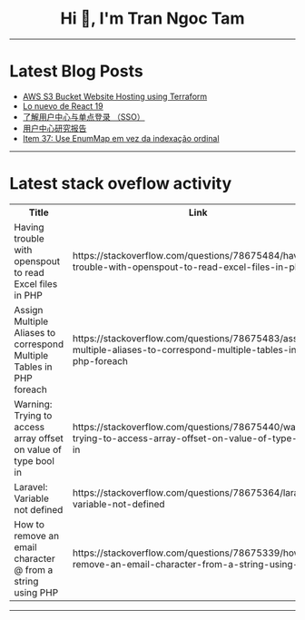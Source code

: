 <h1 align="center">Hi 👋, I'm Tran Ngoc Tam</h1>

---

# Latest Blog Posts 
<!-- BLOG-POST-LIST:START -->
- [AWS S3 Bucket Website Hosting using Terraform](https://dev.to/camillehe1992/aws-s3-bucket-website-hosting-using-terraform-4fk5)
- [Lo nuevo de React 19](https://dev.to/iencotech/lo-nuevo-de-react-19-1eia)
- [了解用户中心与单点登录 （SSO）](https://dev.to/hotentbpm/liao-jie-yong-hu-zhong-xin-yu-dan-dian-deng-lu-sso-1ao9)
- [用户中心研究报告](https://dev.to/hotentbpm/yong-hu-zhong-xin-yan-jiu-bao-gao-2oj4)
- [Item 37: Use EnumMap em vez da indexação ordinal](https://dev.to/devsjavagirls/item-37-use-enummap-em-vez-da-indexacao-ordinal-52if)
<!-- BLOG-POST-LIST:END -->

---

# Latest stack oveflow activity
<table>
  <tr><th>Title</th><th>Link</th></tr>
  <!-- STACKOVERFLOW:START --><tr><td>Having trouble with openspout to read Excel files in PHP</td><td>https://stackoverflow.com/questions/78675484/having-trouble-with-openspout-to-read-excel-files-in-php</td></tr><tr><td>Assign Multiple Aliases to correspond Multiple Tables in PHP foreach</td><td>https://stackoverflow.com/questions/78675483/assign-multiple-aliases-to-correspond-multiple-tables-in-php-foreach</td></tr><tr><td>Warning: Trying to access array offset on value of type bool in</td><td>https://stackoverflow.com/questions/78675440/warning-trying-to-access-array-offset-on-value-of-type-bool-in</td></tr><tr><td>Laravel: Variable not defined</td><td>https://stackoverflow.com/questions/78675364/laravel-variable-not-defined</td></tr><tr><td>How to remove an email character @ from a string using PHP</td><td>https://stackoverflow.com/questions/78675339/how-to-remove-an-email-character-from-a-string-using-php</td></tr><!-- STACKOVERFLOW:END -->
</table>

---


